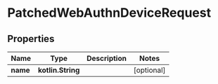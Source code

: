 
# PatchedWebAuthnDeviceRequest

## Properties
Name | Type | Description | Notes
------------ | ------------- | ------------- | -------------
**name** | **kotlin.String** |  |  [optional]



